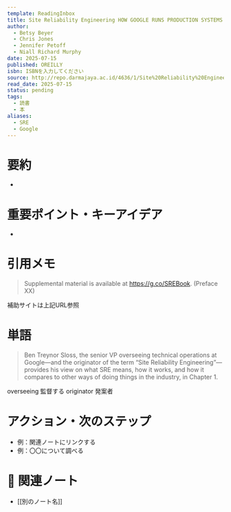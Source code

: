 ```yaml
---
template: ReadingInbox
title: Site Reliability Engineering HOW GOOGLE RUNS PRODUCTION SYSTEMS
author:
  - Betsy Beyer
  - Chris Jones
  - Jennifer Petoff
  - Niall Richard Murphy
date: 2025-07-15
published: OREILLY
isbn: ISBNを入力してください
source: http://repo.darmajaya.ac.id/4636/1/Site%20Reliability%20Engineering_%20How%20Google%20Runs%20Production%20Systems%20%28%20PDFDrive%20%29.pdf
read_date: 2025-07-15
status: pending
tags:
  - 読書
  - 本
aliases:
  - SRE
  - Google
---
```


# 要約
- 

# 重要ポイント・キーアイデア
- 

# 引用メモ

> Supplemental material is available at https://g.co/SREBook.
> (Preface XX)

補助サイトは上記URL参照


# 単語
>Ben Treynor Sloss, the senior VP overseeing technical operations at Google—and the originator of the term “Site Reliability Engineering”—provides his view on what SRE means, how it works, and how it compares to other ways of doing things in the industry, in Chapter 1.

overseeing 監督する
originator 発案者


# アクション・次のステップ
- 例：関連ノートにリンクする  
- 例：〇〇について調べる

# 🔗 関連ノート
- [[別のノート名]]
